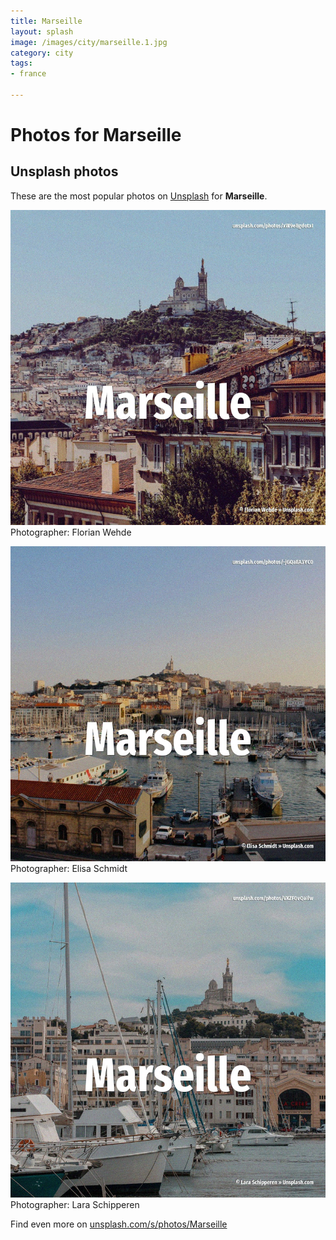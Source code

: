 ```yaml
---
title: Marseille
layout: splash
image: /images/city/marseille.1.jpg
category: city
tags:
- france

---
```

# Photos for Marseille
 
## Unsplash photos
These are the most popular photos on [Unsplash](https://unsplash.com) for **Marseille**.
 
![Marseille](/images/city/marseille.1.jpg)
Photographer:  Florian Wehde
 
![Marseille](/images/city/marseille.2.jpg)
Photographer:  Elisa Schmidt
 
![Marseille](/images/city/marseille.3.jpg)
Photographer:  Lara Schipperen
 
Find even more on [unsplash.com/s/photos/Marseille](https://unsplash.com/s/photos/Marseille)
 
